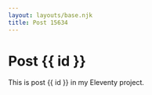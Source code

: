 ```yaml
---
layout: layouts/base.njk
title: Post 15634
---
```


# Post {{ id }}

This is post {{ id }} in my Eleventy project.
